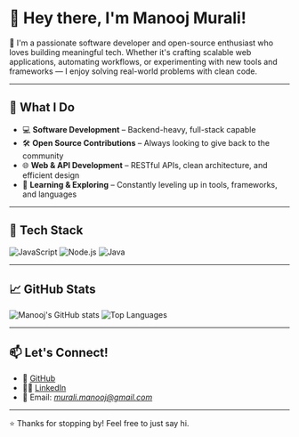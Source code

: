 # 👋 Hey there, I'm Manooj Murali!

🎯 I'm a passionate software developer and open-source enthusiast who loves building meaningful tech. Whether it's crafting scalable web applications, automating workflows, or experimenting with new tools and frameworks — I enjoy solving real-world problems with clean code.

---

## 💼 What I Do

- 💻 **Software Development** – Backend-heavy, full-stack capable
- 🛠️ **Open Source Contributions** – Always looking to give back to the community
- 🌐 **Web & API Development** – RESTful APIs, clean architecture, and efficient design
- 🚀 **Learning & Exploring** – Constantly leveling up in tools, frameworks, and languages

---

## 🧰 Tech Stack

![JavaScript](https://img.shields.io/badge/-JavaScript-F7DF1E?logo=javascript&logoColor=black)
![Node.js](https://img.shields.io/badge/-Node.js-339933?logo=nodedotjs&logoColor=white)
![Java](https://img.shields.io/badge/-Java-007396?logo=java&logoColor=white)

---

## 📈 GitHub Stats

![Manooj's GitHub stats](https://github-readme-stats.vercel.app/api?username=mmanooj&show_icons=true&theme=radical)
![Top Languages](https://github-readme-stats.vercel.app/api/top-langs/?username=mmanooj&layout=compact&theme=radical)

---

## 📫 Let's Connect!

- 🔗 [GitHub](https://github.com/mmanooj)
- 🧑‍💼 [LinkedIn](https://in.linkedin.com/in/manooj-murali)
- 📧 Email: *murali.manooj@gmail.com*

---

⭐️ Thanks for stopping by! Feel free to just say hi.
